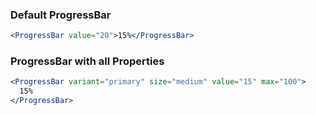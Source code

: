 ### Default ProgressBar

```jsx
<ProgressBar value="20">15%</ProgressBar>
```

### ProgressBar with all Properties

```jsx
<ProgressBar variant="primary" size="medium" value="15" max="100">
  15%
</ProgressBar>
```
